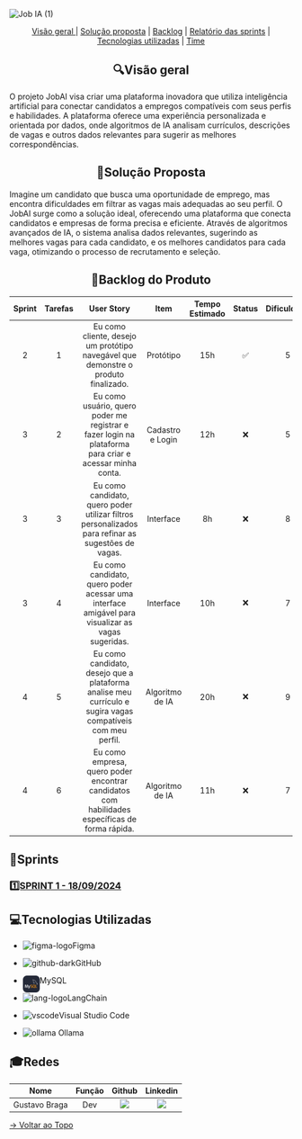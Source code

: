 
<span id="topo">
    
![Job IA (1)](https://github.com/user-attachments/assets/6e25e020-a4e8-4d39-9b31-b818f6378427)


<p align="center"> <a href="#visao"> Visão geral </a> | <a href="#solucao">Solução proposta</a> | <a href="#backlog">Backlog</a> | <a href="#sprint">Relatório das sprints</a> | <a href="#tecnologia">Tecnologias utilizadas</a> | <a href="#time">Time</a> </p> <span id="visao"> <h2 align="center"> 🔍Visão geral </h2>
O projeto JobAI visa criar uma plataforma inovadora que utiliza inteligência artificial para conectar candidatos a empregos compatíveis com seus perfis e habilidades. A plataforma oferece uma experiência personalizada e orientada por dados, onde algoritmos de IA analisam currículos, descrições de vagas e outros dados relevantes para sugerir as melhores correspondências.

<span id="solucao"> <h2 align="center">🎯Solução Proposta </h2>
Imagine um candidato que busca uma oportunidade de emprego, mas encontra dificuldades em filtrar as vagas mais adequadas ao seu perfil. O JobAI surge como a solução ideal, oferecendo uma plataforma que conecta candidatos e empresas de forma precisa e eficiente. Através de algoritmos avançados de IA, o sistema analisa dados relevantes, sugerindo as melhores vagas para cada candidato, e os melhores candidatos para cada vaga, otimizando o processo de recrutamento e seleção.


    
</p>
<span id="backlog">

<h2 align="center">📃Backlog do Produto </h2>

| Sprint | Tarefas |  User Story   | Item |  Tempo Estimado   | Status   | Dificuldade | 
| :----: | :----: | :----: | :----: | :----: | :----: | :----: |
| 2 | 1 | Eu como cliente, desejo um protótipo navegável que demonstre o produto finalizado. | Protótipo | 15h | :white_check_mark: | 5 |
| 3 | 2 | Eu como usuário, quero poder me registrar e fazer login na plataforma para criar e acessar minha conta. | Cadastro e Login | 12h | ❌ | 5 |
| 3 | 3 | Eu como candidato, quero poder utilizar filtros personalizados para refinar as sugestões de vagas. | Interface | 8h | ❌ | 8 |
| 3 | 4 | Eu como candidato, quero poder acessar uma interface amigável para visualizar as vagas sugeridas. | Interface | 10h | ❌ | 7 |
| 4 | 5 | Eu como candidato, desejo que a plataforma analise meu currículo e sugira vagas compatíveis com meu perfil. | Algoritmo de IA | 20h | ❌ | 9 |
| 4 | 6 | Eu como empresa, quero poder encontrar candidatos com habilidades específicas de forma rápida. | Algoritmo de IA | 11h | ❌ | 7 |

</span>


<span id="sprint">
    
## 🧷Sprints


 
 ### <a href="./Relatórios/Sprint 1.md">1️⃣SPRINT 1 - 18/09/2024</a>


<span id="tecnologia">
    
<h2 aling="center"> 💻Tecnologias Utilizadas</h2>




 * <p>
       <img align="left" title="figma-logo" height="30px" src="https://user-images.githubusercontent.com/76211125/227502784-c94d5e2d-2e39-449b-ba85-053b9106b979.png"/>  Figma 
 </p>

 * <p>
      <img align="left" title="github-dark" height="30px" src="https://user-images.githubusercontent.com/76211125/227561942-1503fb74-eb8e-41d1-936e-bf22bc2d70eb.png#gh-dark-mode-only"/>
     GitHub 
 </p>

 * <p>
    <img align="left" title="vscode" height="30px" src="https://github.com/tandpfun/skill-icons/raw/main/icons/MySQL-Dark.svg"/>
   MySQL 
 </p>

 * <p>
   <img align="left" title="lang-logo" height="30px" src="https://github.com/gubasssss/ThothTech-2/blob/main/Chave%20de%20Ankh/static/lang-logo.png"/>
   LangChain
 </p>


 * <p>
   <img align="left" title="vscode" height="30px" src="https://user-images.githubusercontent.com/76211125/227505063-5839c5e0-9524-41ff-9d24-ce6cbaf217a6.png"/>
   Visual Studio Code 
 </p>
 
 * <p>
   <img align="left" title="ollama" height="30px" src="https://ollama.com/public/assets/c889cc0d-cb83-4c46-a98e-0d0e273151b9/42f6b28d-9117-48cd-ac0d-44baaf5c178e.png"/>
   &nbsp;Ollama
 </p>

    
## 🎓Redes 
<span id="time" width="100%" height="auto">


|      Nome      |    Função       |                            Github                             |                           Linkedin                           |
| :--------------: | :-----------: | :----------------------------------------------------------: | :----------------------------------------------------------: |
| Gustavo Braga  | Dev | [<img src="https://img.shields.io/badge/GitHub-100000?style=for-the-badge&logo=github&logoColor=white">](https://github.com/HenryBRG)| [<img src="https://img.shields.io/badge/LinkedIn-0077B5?style=for-the-badge&logo=linkedin&logoColor=white">](https://www.linkedin.com/in/gustavo-henrique-braga-b92544252/)|

  
<a href="#topo">→ Voltar ao Topo </a>
>






